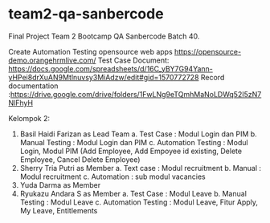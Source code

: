 # team2-qa-sanbercode

Final Project Team 2 Bootcamp QA Sanbercode Batch 40.

Create Automation Testing opensource web apps https://opensource-demo.orangehrmlive.com/
Test Case Document: https://docs.google.com/spreadsheets/d/16C_yBY7G94Yann-yHPei8drXuAN9Mtlnuvsy3MiAdzw/edit#gid=1570772728
Record documentation :https://drive.google.com/drive/folders/1FwLNg9eTQmhMaNoLDWq52I5zN7NlFhyH

Kelompok 2:

1. Basil Haidi Farizan as Lead Team
   a. Test Case : Modul Login dan PIM
   b. Manual Testing : Modul Login dan PIM
   c. Automation Testing : Modul Login, Modul PIM (Add Employee, Add Empoyee id existing, Delete Employee, Cancel Delete Employee)
2. Sherry Tria Putri as Member
   a. Text case : Modul recruitment 
   b. Manual : Modul recruitment 
   c. Automation : sub modul vacancies
3. Yuda Darma as Member
4. Ryukazu Andara S as Member
   a. Test Case : Modul Leave
   b. Manual Testing : Modul Leave
   c. Automation Testing : Modul Leave, Fitur Apply, My Leave, Entitlements
